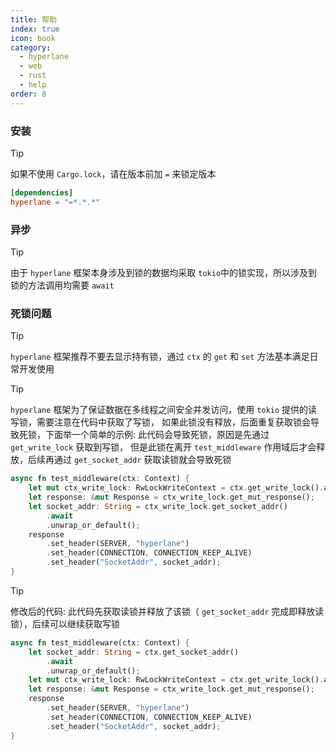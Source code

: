 ```yaml
---
title: 帮助
index: true
icon: book
category:
  - hyperlane
  - web
  - rust
  - help
order: 8
---
```


<Share colorful />

### 安装

> [!tip]
>
> 如果不使用 `Cargo.lock`，请在版本前加 `=` 来锁定版本

```toml
[dependencies]
hyperlane = "=*.*.*"
```

### 异步

> [!tip]
> 由于 `hyperlane` 框架本身涉及到锁的数据均采取 `tokio`中的锁实现，所以涉及到锁的方法调用均需要 `await`

### 死锁问题

> [!tip]
>
> `hyperlane` 框架推荐不要去显示持有锁，通过 `ctx` 的 `get` 和 `set` 方法基本满足日常开发使用

> [!tip]
>
> `hyperlane` 框架为了保证数据在多线程之间安全并发访问，使用 `tokio` 提供的读写锁，需要注意在代码中获取了写锁，
> 如果此锁没有释放，后面重复获取锁会导致死锁，下面举一个简单的示例:
> 此代码会导致死锁，原因是先通过 `get_write_lock` 获取到写锁，
> 但是此锁在离开 `test_middleware` 作用域后才会释放，后续再通过 `get_socket_addr` 获取读锁就会导致死锁

```rust
async fn test_middleware(ctx: Context) {
    let mut ctx_write_lock: RwLockWriteContext = ctx.get_write_lock().await;
    let response: &mut Response = ctx_write_lock.get_mut_response();
    let socket_addr: String = ctx_write_lock.get_socket_addr()
        .await
        .unwrap_or_default();
    response
        .set_header(SERVER, "hyperlane")
        .set_header(CONNECTION, CONNECTION_KEEP_ALIVE)
        .set_header("SocketAddr", socket_addr);
}
```

> [!tip]
>
> 修改后的代码: 此代码先获取读锁并释放了该锁（ `get_socket_addr` 完成即释放读锁），后续可以继续获取写锁

```rust
async fn test_middleware(ctx: Context) {
    let socket_addr: String = ctx.get_socket_addr()
        .await
        .unwrap_or_default();
    let mut ctx_write_lock: RwLockWriteContext = ctx.get_write_lock().await;
    let response: &mut Response = ctx_write_lock.get_mut_response();
    response
        .set_header(SERVER, "hyperlane")
        .set_header(CONNECTION, CONNECTION_KEEP_ALIVE)
        .set_header("SocketAddr", socket_addr);
}
```

<Bottom />
